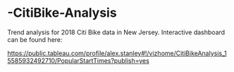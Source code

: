# -CitiBike-Analysis

Trend analysis for 2018 Citi Bike data in New Jersey. Interactive dashboard can be found here:

https://public.tableau.com/profile/alex.stanley#!/vizhome/CitiBikeAnalysis_15585932492710/PopularStartTimes?publish=yes
